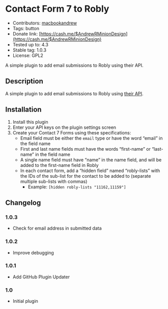 # Contact Form 7 to Robly #
- Contributors: [macbookandrew](https://profiles.wordpress.org/macbookandrew/)
- Tags: button
- Donate link: [https://cash.me/$AndrewRMinionDesign](https://cash.me/$AndrewRMinionDesign)
- Tested up to: 4.3
- Stable tag: 1.0.3
- License: GPL2

A simple plugin to add email submissions to Robly using their API.

## Description ##
A simple plugin to add email submissions to Robly using [their API](http://support.robly.com/api-overview/).

## Installation ##
1. Install this plugin
1. Enter your API keys on the plugin settings screen
1. Create your Contact 7 Forms using these specifications:
    - Email field must be either the `email` type or have the word “email” in the field name
    - First and last name fields must have the words “first-name” or “last-name” in the field name
    - A single name field must have “name” in the name field, and will be added to the first-name field in Robly
    - In each contact form, add a “hidden field” named “robly-lists” with the IDs of the sub-list for the contact to be added to (separate multiple sub-lists with commas)
        - Example: `[hidden robly-lists "11162,11159"]`

## Changelog ##

### 1.0.3 ###

- Check for email address in submitted data

### 1.0.2 ###

- Improve debugging

### 1.0.1 ##

- Add GitHub Plugin Updater

### 1.0 ###

- Initial plugin
